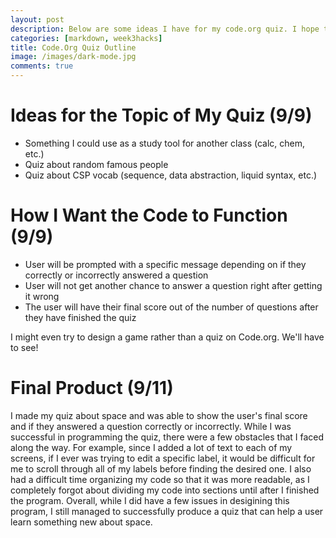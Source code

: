```yaml
---
layout: post
description: Below are some ideas I have for my code.org quiz. I hope this inspires people to be creative! 
categories: [markdown, week3hacks]
title: Code.Org Quiz Outline
image: /images/dark-mode.jpg
comments: true
---
```


# Ideas for the Topic of My Quiz (9/9)

- Something I could use as a study tool for another class (calc, chem, etc.)
- Quiz about random famous people
- Quiz about CSP vocab (sequence, data abstraction, liquid syntax, etc.)

# How I Want the Code to Function (9/9)

- User will be prompted with a specific message depending on if they correctly or incorrectly answered a question
- User will not get another chance to answer a question right after getting it wrong
- The user will have their final score out of the number of questions after they have finished the quiz

I might even try to design a game rather than a quiz on Code.org. We'll have to see!

# Final Product (9/11)
I made my quiz about space and was able to show the user's final score and if they answered a question correctly or incorrectly. While I was successful in programming the quiz, there were a few obstacles that I faced along the way. For example, since I added a lot of text to each of my screens, if I ever was trying to edit a specific label, it would be difficult for me to scroll through all of my labels before finding the desired one. I also had a difficult time organizing my code so that it was more readable, as I completely forgot about dividing my code into sections until after I finished the program. Overall, while I did have a few issues in desigining this program, I still managed to successfully produce a quiz that can help a user learn something new about space.
